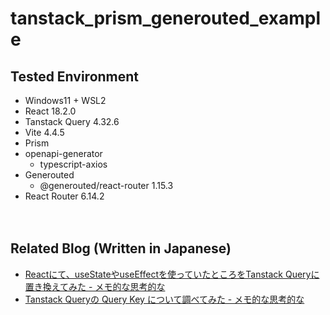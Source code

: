 # tanstack_prism_generouted_example

## Tested Environment

- Windows11 + WSL2
- React 18.2.0
- Tanstack Query 4.32.6
- Vite 4.4.5
- Prism
- openapi-generator
    - typescript-axios
- Generouted
    - @generouted/react-router 1.15.3
- React Router 6.14.2

　  
## Related Blog (Written in Japanese)

- [Reactにて、useStateやuseEffectを使っていたところをTanstack Queryに置き換えてみた - メモ的な思考的な](https://thinkami.hatenablog.com/entry/2023/08/15/231403)
- [Tanstack Queryの Query Key について調べてみた - メモ的な思考的な](https://thinkami.hatenablog.com/entry/2023/08/17/210928)